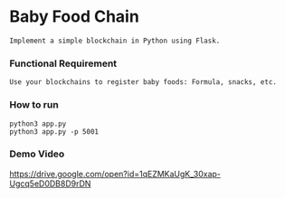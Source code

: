 # Baby Food Chain
```
Implement a simple blockchain in Python using Flask.
```
### Functional Requirement
```
Use your blockchains to register baby foods: Formula, snacks, etc.
```
### How to run
```
python3 app.py
python3 app.py -p 5001
```
### Demo Video
https://drive.google.com/open?id=1qEZMKaUgK_30xap-Ugcq5eD0DB8D9rDN
